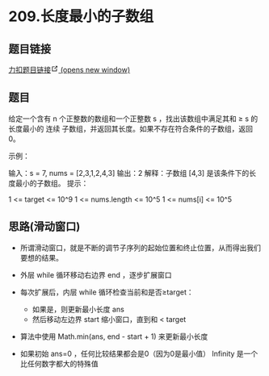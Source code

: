 # 209.长度最小的子数组

## 题目链接
<a href="https://leetcode.cn/problems/minimum-size-subarray-sum/" target="_blank" rel="noopener noreferrer">力扣题目链接<span><svg xmlns="http://www.w3.org/2000/svg" aria-hidden="true" focusable="false" x="0px" y="0px" viewBox="0 0 100 100" width="15" height="15" class="icon outbound"><path fill="currentColor" d="M18.8,85.1h56l0,0c2.2,0,4-1.8,4-4v-32h-8v28h-48v-48h28v-8h-32l0,0c-2.2,0-4,1.8-4,4v56C14.8,83.3,16.6,85.1,18.8,85.1z"></path> <polygon fill="currentColor" points="45.7,48.7 51.3,54.3 77.2,28.5 77.2,37.2 85.2,37.2 85.2,14.9 62.8,14.9 62.8,22.9 71.5,22.9"></polygon></svg> <span class="sr-only">(opens new window)</span></span></a>


## 题目
给定一个含有 n 个正整数的数组和一个正整数 s ，找出该数组中满足其和 ≥ s 的长度最小的 连续 子数组，并返回其长度。如果不存在符合条件的子数组，返回 0。

示例：

输入：s = 7, nums = [2,3,1,2,4,3]
输出：2
解释：子数组 [4,3] 是该条件下的长度最小的子数组。
提示：

1 <= target <= 10^9
1 <= nums.length <= 10^5
1 <= nums[i] <= 10^5

## 思路(滑动窗口)
- 所谓滑动窗口，就是不断的调节子序列的起始位置和终止位置，从而得出我们要想的结果。

- 外层 while 循环移动右边界 end ，逐步扩展窗口
- 每次扩展后，内层 while 循环检查当前和是否≥target：
    - 如果是，则更新最小长度 ans    
    - 然后移动左边界 start 缩小窗口，直到和 < target


- 算法中使用 Math.min(ans, end - start + 1) 来更新最小长度
- 如果初始 ans=0 ，任何比较结果都会是0（因为0是最小值）
  Infinity 是一个比任何数字都大的特殊值

